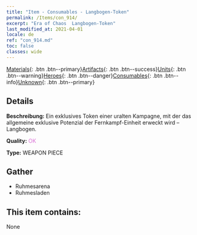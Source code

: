 ```yaml
---
title: "Item - Consumables - Langbogen-Token"
permalink: /Items/con_914/
excerpt: "Era of Chaos  Langbogen-Token"
last_modified_at: 2021-04-01
locale: de
ref: "con_914.md"
toc: false
classes: wide
---
```

 [Materials](/de/Items/){: .btn .btn--primary}[Artifacts](/de/Items/Artifacts/){: .btn .btn--success}[Units](/de/Items/Units/){: .btn .btn--warning}[Heroes](/de/Items/Heroes/){: .btn .btn--danger}[Consumables](/de/Items/Consumables/){: .btn .btn--info}[Unknown](/de/Items/Unknown/){: .btn .btn--primary}

## Details
 **Beschreibung:** Ein exklusives Token einer uralten Kampagne, mit der das allgemeine exklusive Potenzial der Fernkampf-Einheit erweckt wird – Langbogen.

 **Quality:** <span style="color: #DA70D6">OK</span>

 **Type:** WEAPON PIECE

## Gather

*    Ruhmesarena 
*    Ruhmesladen 

## This item contains:

  None

